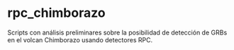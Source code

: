 # rpc_chimborazo

Scripts con análisis preliminares sobre la posibilidad de detección de GRBs en el volcan Chimborazo usando detectores RPC.
